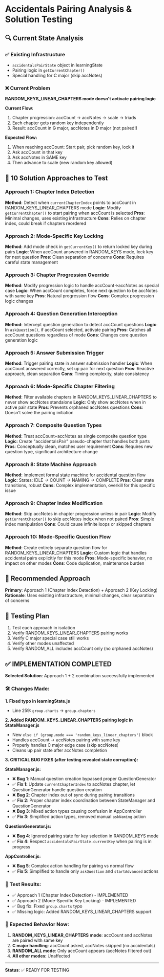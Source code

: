 # Accidentals Pairing Analysis & Solution Testing

## 🔍 Current State Analysis

### ✅ Existing Infrastructure
- `accidentalsPairState` object in learningState
- Pairing logic in `getCurrentChapter()` 
- Special handling for C major (skip accNotes)

### ❌ Current Problem  
**RANDOM_KEYS_LINEAR_CHAPTERS mode doesn't activate pairing logic**

**Current Flow:**
1. Chapter progression: accCount → accNotes → scale → triads
2. Each chapter gets random key independently
3. Result: accCount in G major, accNotes in D major (not paired!)

**Expected Flow:**
1. When reaching accCount: Start pair, pick random key, lock it
2. Ask accCount in that key
3. Ask accNotes in SAME key  
4. Then advance to scale (new random key allowed)

## 🧪 10 Solution Approaches to Test

### Approach 1: Chapter Index Detection
**Method**: Detect when `currentChapterIndex` points to accCount in RANDOM_KEYS_LINEAR_CHAPTERS mode
**Logic**: Modify `getCurrentChapter()` to start pairing when accCount is selected
**Pros**: Minimal changes, uses existing infrastructure
**Cons**: Relies on chapter index, could break if chapters reordered

### Approach 2: Mode-Specific Key Locking
**Method**: Add mode check in `getCurrentKey()` to return locked key during pairs
**Logic**: When accCount answered in RANDOM_KEYS mode, lock key for next question
**Pros**: Clean separation of concerns
**Cons**: Requires careful state management

### Approach 3: Chapter Progression Override
**Method**: Modify progression logic to handle accCount→accNotes as special case
**Logic**: When accCount completes, force next question to be accNotes with same key
**Pros**: Natural progression flow
**Cons**: Complex progression logic changes

### Approach 4: Question Generation Interception
**Method**: Intercept question generation to detect accCount questions
**Logic**: In `askQuestion()`, if accCount selected, activate pairing
**Pros**: Catches all accCount questions regardless of mode
**Cons**: Changes core question generation logic

### Approach 5: Answer Submission Trigger
**Method**: Trigger pairing state in answer submission handler
**Logic**: When accCount answered correctly, set up pair for next question
**Pros**: Reactive approach, clean separation
**Cons**: Timing complexity, state consistency

### Approach 6: Mode-Specific Chapter Filtering
**Method**: Filter available chapters in RANDOM_KEYS_LINEAR_CHAPTERS to never show accNotes standalone
**Logic**: Only show accNotes when in active pair state
**Pros**: Prevents orphaned accNotes questions
**Cons**: Doesn't solve the pairing initiation

### Approach 7: Composite Question Types
**Method**: Treat accCount+accNotes as single composite question type
**Logic**: Create "accidentalsPair" pseudo-chapter that handles both parts
**Pros**: Conceptually clean, matches user requirement
**Cons**: Requires new question type, significant architecture change

### Approach 8: State Machine Approach
**Method**: Implement formal state machine for accidental question flow
**Logic**: States: IDLE → COUNT → NAMING → COMPLETE
**Pros**: Clear state transitions, robust
**Cons**: Complex implementation, overkill for this specific issue

### Approach 9: Chapter Index Modification
**Method**: Skip accNotes in chapter progression unless in pair
**Logic**: Modify `getCurrentChapter()` to skip accNotes index when not paired
**Pros**: Simple index manipulation
**Cons**: Could cause infinite loops or skipped chapters

### Approach 10: Mode-Specific Question Flow
**Method**: Create entirely separate question flow for RANDOM_KEYS_LINEAR_CHAPTERS
**Logic**: Custom logic that handles accidental pairs explicitly for this mode
**Pros**: Mode-specific behavior, no impact on other modes
**Cons**: Code duplication, maintenance burden

## 🎯 Recommended Approach
**Primary**: Approach 1 (Chapter Index Detection) + Approach 2 (Key Locking)
**Rationale**: Uses existing infrastructure, minimal changes, clear separation of concerns

## 🧪 Testing Plan
1. Test each approach in isolation
2. Verify RANDOM_KEYS_LINEAR_CHAPTERS pairing works
3. Verify C major special case still works  
4. Verify other modes unaffected
5. Verify RANDOM_ALL includes accCount only (no orphaned accNotes)

## ✅ IMPLEMENTATION COMPLETED

**Selected Solution**: Approach 1 + 2 combination successfully implemented

### 🛠 Changes Made:

**1. Fixed typo in learningState.js**
- Line 259: `group.charts` → `group.chapters` 

**2. Added RANDOM_KEYS_LINEAR_CHAPTERS pairing logic in StateManager.js**
- New `else if (group.mode === 'random_keys_linear_chapters')` block
- Handles accCount → accNotes pairing with same key
- Properly handles C major edge case (skip accNotes)
- Cleans up pair state after accNotes completion

**3. CRITICAL BUG FIXES (after testing revealed state corruption):**

**StateManager.js:**
- ❌ **Bug 1**: Manual question creation bypassed proper QuestionGenerator
- ✅ **Fix 1**: Update `currentChapterIndex` to accNotes chapter, let QuestionGenerator handle question creation
- ❌ **Bug 2**: Chapter index out of sync during pairing transitions  
- ✅ **Fix 2**: Proper chapter index coordination between StateManager and QuestionGenerator
- ❌ **Bug 3**: Mixed action types causing confusion in AppController
- ✅ **Fix 3**: Simplified action types, removed manual `askNaming` action

**QuestionGenerator.js:**
- ❌ **Bug 4**: Ignored pairing state for key selection in RANDOM_KEYS mode
- ✅ **Fix 4**: Respect `accidentalsPairState.currentKey` when pairing is in progress

**AppController.js:**
- ❌ **Bug 5**: Complex action handling for pairing vs normal flow
- ✅ **Fix 5**: Simplified to handle only `askQuestion` and `startAdvanced` actions

### 🧪 Test Results:
- ✅ Approach 1 (Chapter Index Detection) - IMPLEMENTED
- ✅ Approach 2 (Mode-Specific Key Locking) - IMPLEMENTED  
- ✅ Bug fix: Fixed `group.charts` typo
- ✅ Missing logic: Added RANDOM_KEYS_LINEAR_CHAPTERS support

### 🎯 Expected Behavior Now:
1. **RANDOM_KEYS_LINEAR_CHAPTERS mode**: accCount and accNotes are paired with same key
2. **C major handling**: accCount asked, accNotes skipped (no accidentals)
3. **RANDOM_ALL mode**: Only accCount appears (accNotes filtered out)
4. **All other modes**: Unaffected

---
**Status**: ✅ READY FOR TESTING 